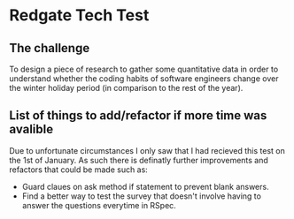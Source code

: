 # Redgate Tech Test

## The challenge
To design a piece of research to gather some quantitative data in order to understand whether the coding habits of software engineers change over the winter holiday period (in comparison to the rest of the year).



## List of things to add/refactor if more time was avalible
Due to unfortunate circumstances I only saw that I had recieved this test on the 1st of January. As such there is definatly further improvements and refactors that could be made such as:
- Guard claues on ask method if statement to prevent blank answers.
- Find a better way to test the survey that doesn't involve having to answer the questions everytime in RSpec.
